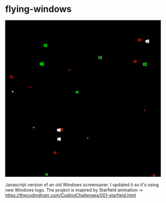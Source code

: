 # flying-windows
![flying windows](https://github.com/miresk/flying-windows/blob/master/flying-windows-new.gif?raw=true)

Javascript version of an old Windows screensaver. I updated it so it's using new Windows logo.
The project is inspired by Starfield animation -> https://thecodingtrain.com/CodingChallenges/001-starfield.html
